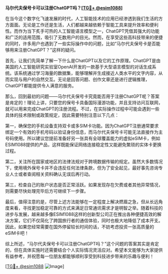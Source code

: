 **马尔代夫保号卡可以注册ChatGPT吗？[[TG💪+ @esim1088](https://t.me/s/esim1088)]**

在当今这个数字化飞速发展的时代，人工智能技术的应用已经渗透到我们生活的方方面面。无论是工作还是生活，人们都越来越依赖于智能工具来提升效率和便利性。而作为当下炙手可热的人工智能语言模型之一，ChatGPT凭借其强大的功能和广泛的适用范围，吸引了无数用户的目光。然而，在享受这些高科技带来的便捷的同时，许多用户也遇到了一些实际操作中的问题，比如“马尔代夫保号卡是否能够用来注册ChatGPT？”这样的疑问。

首先，让我们先简单了解一下什么是ChatGPT以及它的工作原理。ChatGPT是由美国的人工智能研究实验室OpenAI开发的一款基于大型语言模型的对话生成系统。该系统通过学习海量的数据集，能够理解并生成接近人类水平的文字内容，从而实现与用户的自然交互。无论是回答问题、创作文章还是进行逻辑推理，ChatGPT都能提供令人满意的服务。

那么，回到最初的问题——马尔代夫保号卡究竟能否用于注册ChatGPT呢？答案是肯定的！理论上讲，只要您的保号卡具备国际漫游功能，并且支持访问互联网，就可以用来完成ChatGPT的注册流程。不过，在实际操作过程中可能会遇到一些具体的技术限制或政策规定，因此需要特别注意以下几点：

第一，确保您的手机设备支持双卡或多SIM卡功能。因为ChatGPT注册通常要求绑定一个有效的手机号码以验证身份信息，而马尔代夫保号卡可能无法直接作为主号码使用。所以建议您提前准备好另一张具有全球覆盖能力的虚拟eSIM卡，例如ESIM1088提供的产品，这样既能保证网络连接稳定性又能避免繁琐的实体卡更换过程。

第二，关注所在国家或地区的法律法规对于跨境数据传输的规定。虽然大多数情况下，使用境外保号卡并不会违反任何法律条款，但为了安全起见，最好事先咨询专业人士或者查阅相关资料确认无误后再行动。

第三，检查自己的账户状态是否正常活跃。如果发现存在欠费或者其他异常情况，则需要尽快处理完毕后方可继续下一步骤。

最后，值得注意的是，尽管上述方法能够在一定程度上解决燃眉之急，但从长远角度来看，寻找更加稳定可靠的方式来满足日常通讯需求才是明智之举。随着科技的进步与发展，越来越多像ESIM1088这样的创新型公司正在推出各种便捷高效的解决方案，它们不仅简化了跨国旅行者的通信体验，同时也极大地降低了成本开支。因此，如果您经常需要在国外停留较长时间的话，不妨考虑投资一张高质量的eSIM卡吧！

综上所述，“马尔代夫保号卡可以注册ChatGPT吗？”这个问题的答案其实是肯定的，但在具体实施时还需要结合个人实际情况灵活应对。希望本文能够为大家提供有益参考，并祝愿每一位朋友都能够顺利享受到科技进步带来的乐趣与便利！

[[TG💪+ @esim1088](https://t.me/s/esim1088) ![Image](https://i.postimg.cc/4NQfJmqS/Snipaste-2025-05-13-00-14-12.png)]